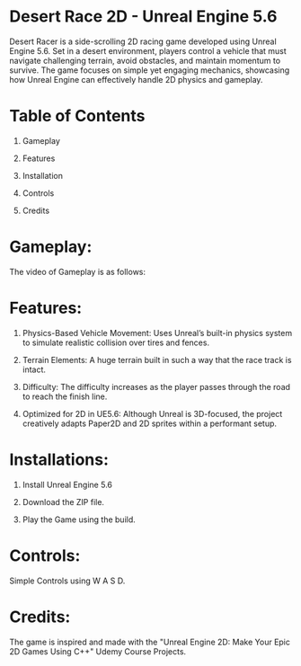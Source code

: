 # Desert Race 2D - Unreal Engine 5.6
Desert Racer is a side-scrolling 2D racing game developed using Unreal Engine 5.6. Set in a desert environment, players control a vehicle that must navigate challenging terrain, avoid obstacles, and maintain momentum to survive. 
The game focuses on simple yet engaging mechanics, showcasing how Unreal Engine can effectively handle 2D physics and gameplay.

# Table of Contents
1. Gameplay

2. Features

3. Installation

4. Controls

5. Credits

# Gameplay:
The video of Gameplay is as follows: 

# Features:
1. Physics-Based Vehicle Movement: Uses Unreal’s built-in physics system to simulate realistic collision over tires and fences.

2. Terrain Elements: A huge terrain built in such a way that the race track is intact.

3. Difficulty: The difficulty increases as the player passes through the road to reach the finish line.

4. Optimized for 2D in UE5.6: Although Unreal is 3D-focused, the project creatively adapts Paper2D and 2D sprites within a performant setup.

# Installations:
1. Install Unreal Engine 5.6

2. Download the ZIP file.

3. Play the Game using the build.

# Controls:
Simple Controls using W A S D.

# Credits:
The game is inspired and made with the "Unreal Engine 2D: Make Your Epic 2D Games Using C++" Udemy Course Projects.

